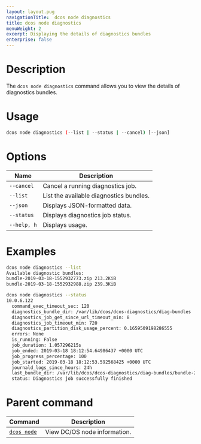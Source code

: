 ```yaml
---
layout: layout.pug
navigationTitle:  dcos node diagnostics
title: dcos node diagnostics
menuWeight: 2
excerpt: Displaying the details of diagnostics bundles
enterprise: false
---
```



# Description
The `dcos node diagnostics` command allows you to view the details of diagnostics bundles.

# Usage

```bash
dcos node diagnostics (--list | --status | --cancel) [--json]
```

# Options

| Name |  Description |
|---------|-------------|
| `--cancel`   |  Cancel a running diagnostics job. |
| `--list`   |  List the available diagnostics bundles. |
| `--json`   |   Displays JSON-formatted data. |
| `--status`   |    Displays diagnostics job status. |
| `--help, h`   |   Displays usage. |


# Examples

```bash
dcos node diagnostics --list
Available diagnostic bundles:
bundle-2019-03-18-1552932773.zip 213.2KiB
bundle-2019-03-18-1552932988.zip 239.3KiB
```

```bash
dcos node diagnostics --status
10.0.6.122
  command_exec_timeout_sec: 120
  diagnostics_bundle_dir: /var/lib/dcos/dcos-diagnostics/diag-bundles
  diagnostics_job_get_since_url_timeout_min: 8
  diagnostics_job_timeout_min: 720
  diagnostics_partition_disk_usage_percent: 0.1659509198286555
  errors: None
  is_running: False
  job_duration: 1.057296215s
  job_ended: 2019-03-18 18:12:54.64986437 +0000 UTC
  job_progress_percentage: 100
  job_started: 2019-03-18 18:12:53.592568425 +0000 UTC
  journald_logs_since_hours: 24h
  last_bundle_dir: /var/lib/dcos/dcos-diagnostics/diag-bundles/bundle-2019-03-18-1552932773.zip
  status: Diagnostics job successfully finished


```

# Parent command

| Command | Description |
|---------|-------------|
| [`dcos node`](/1.12/cli/command-reference/dcos-node/) | View DC/OS node information. |

